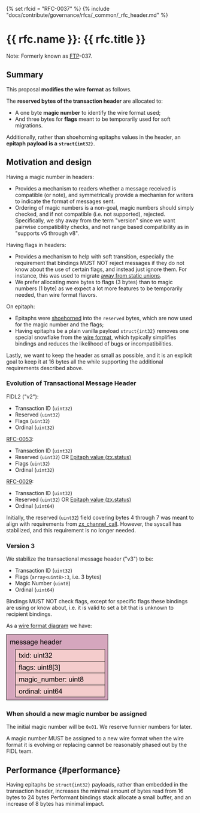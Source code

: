 {% set rfcid = "RFC-0037" %}
{% include "docs/contribute/governance/rfcs/_common/_rfc_header.md" %}
# {{ rfc.name }}: {{ rfc.title }}
<!-- SET the `rfcid` VAR ABOVE. DO NOT EDIT ANYTHING ELSE ABOVE THIS LINE. -->

Note: Formerly known as [FTP](../deprecated-ftp-process.md)-037.

## Summary

This proposal **modifies the wire format** as follows.

The **reserved bytes of the transaction header** are allocated to:

* A one byte **magic number** to identify the wire format used;
* And three bytes for **flags** meant to be temporarily used for soft migrations.

Additionally, rather than shoehorning epitaphs values in the header, an
**epitaph payload is a `struct{int32}`**.

## Motivation and design

Having a magic number in headers:

* Provides a mechanism to readers whether a message received is compatible (or
  note), and symmetrically provide a mechanisn for writers to indicate the
  format of messages sent.
* Ordering of magic numbers is a non-goal, magic numbers should simply checked,
  and if not compatible (i.e. not supported), rejected. Specifically, we shy away
  from the term "version" since we want pairwise compatibility checks, and not
  range based compatibility as in "supports v5 through v8".

Having flags in headers:

* Provides a mechanism to help with soft transition, especially the requirement
  that bindings MUST NOT reject messages if they do not know about the use of
  certain flags, and instead just ignore them. For instance, this was used to
  migrate [away from static unions](/docs/contribute/governance/rfcs/0061_extensible_unions.md#implementation_strategy).
* We prefer allocating more bytes to flags (3 bytes) than to magic numbers (1
  byte) as we expect a lot more features to be temporarily needed, than wire
  format flavors.

On epitaph:

* Epitaphs were [shoehorned](/docs/contribute/governance/rfcs/0029_increasing_method_ordinals.md#wire_format) into the `reserved` bytes,
  which are now used for the magic number and the flags;
* Having epitaphs be a plain vanilla payload `struct{int32}` removes one special
  snowflake from the [wire format][wire-format], which typically simplifies
  bindings and reduces the likelihood of bugs or incompatibilities.

Lastly, we want to keep the header as small as possible, and it is an explicit
goal to keep it at 16 bytes all the while supporting the additional requirements
described above.

### Evolution of Transactional Message Header

FIDL2 ("v2"):

* Transaction ID (`uint32`)
* Reserved (`uint32`)
* Flags (`uint32`)
* Ordinal (`uint32`)

[RFC-0053](/docs/contribute/governance/rfcs/0053_epitaphs.md):

* Transaction ID (`uint32`)
* Reserved (`uint32`) OR [Epitaph value
  (zx.status)](/docs/contribute/governance/rfcs/0053_epitaphs.md#wire-format)
* Flags (`uint32`)
* Ordinal (`uint32`)

[RFC-0029](/docs/contribute/governance/rfcs/0029_increasing_method_ordinals.md):

* Transaction ID (`uint32`)
* Reserved (`uint32`) OR [Epitaph value
  (zx.status)](/docs/contribute/governance/rfcs/0053_epitaphs.md#wire-format)
* Ordinal (`uint64`)

Initially, the reserved (`uint32`) field covering bytes 4 through 7 was meant to
align with requirements from [zx_channel_call][zx_channel_call]. However, the
syscall has stabilized, and this requirement is no longer needed.

<!-- xrefs -->
[zx_channel_call]: /docs/reference/syscalls/channel_call.md

### Version 3

We stabilize the transactional message header ("v3") to be:

* Transaction ID (`uint32`)
* Flags (`array<uint8>:3`, i.e. 3 bytes)
* Magic Number (`uint8`)
* Ordinal (`uint64`)

Bindings MUST NOT check flags, except for specific flags these bindings are
using or know about, i.e. it is valid to set a bit that is unknown to recipient
bindings.


As a [wire format diagram][wire-format] we have:

![drawing](resources/0037_transactional_message_header_v3/transaction-header.png)

### When should a new magic number be assigned

The initial magic number will be `0x01`. We reserve funnier numbers for later.

A magic number MUST be assigned to a new wire format when the wire format it is
evolving or replacing cannot be reasonably phased out by the FIDL team.

## Performance {#performance}

Having epitaphs be `struct{int32}` payloads, rather than embedded in the
transaction header, increases the minimal amount of bytes read from 16 bytes to
24 bytes Performant bindings stack allocate a small buffer, and an increase of 8
bytes has minimal impact.

<!-- xrefs -->
[wire-format]: /docs/reference/fidl/language/wire-format
